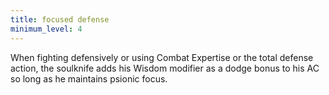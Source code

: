 ```yaml
---
title: focused defense
minimum_level: 4
---
```


When fighting defensively or using Combat Expertise or the total defense action, the soulknife adds his Wisdom modifier as a dodge bonus to his AC so long as he maintains psionic focus.
